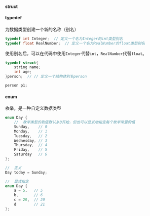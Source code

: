 



#### struct



#### typedef

为数据类型创建一个新的名称（别名）

```c
typedef int Integer;  // 定义一个名为Integer的int类型别名
typedef float RealNumber;  // 定义一个名为RealNumber的float类型别名
```

使用别名后，可以在代码中使用`Integer`代替`int`，`RealNumber`代替`float`。

```c
typedef struct{
    string name;
    int age;
}person;  // // 定义一个结构体别名person

person p1;
```





#### enum

枚举，是一种自定义数据类型

```c
enum Day {
    //  枚举类型的取值默认从0开始，但也可以显式地指定每个枚举常量的值
    Sunday,    // 0
    Monday,    // 1
    Tuesday,   // 2
    Wednesday, // 3
    Thursday,  // 4
    Friday,    // 5
    Saturday   // 6
};

//  定义
Day today = Sunday;
```

```c
//  显式指定
enum Day {
	a = 5,   // 5
	b,       // 6 
	c = 20,  // 20
	d        // 21
};
```

